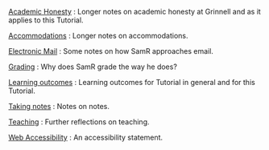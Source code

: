 [Academic Honesty](academic-honesty)
  : Longer notes on academic honesty at Grinnell and as it applies
    to this Tutorial.

[Accommodations](accommodations)
  : Longer notes on accommodations.

[Electronic Mail](email)
  : Some notes on how SamR approaches email.

[Grading](grading)
  : Why does SamR grade the way he does?

[Learning outcomes](outcomes)
  : Learning outcomes for Tutorial in general and for this Tutorial.

[Taking notes](notes)
  : Notes on notes.

[Teaching](teaching)
  : Further reflections on teaching.

[Web Accessibility](accessibility)
  : An accessibility statement.
